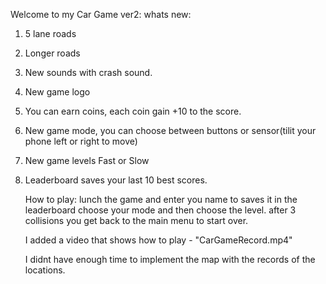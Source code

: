 Welcome to my Car Game ver2:
whats new:
1. 5 lane roads
2. Longer roads
3. New sounds with crash sound.
4. New game logo
5. You can earn coins, each coin gain +10 to the score.
6. New game mode, you can choose between buttons or sensor(tilit your phone left or right to move)
7. New game levels Fast or Slow
8. Leaderboard saves your last 10 best scores.

   How to play:
   lunch the game and enter you name to saves it in the leaderboard
   choose your mode and then choose the level.
   after 3 collisions you get back to the main menu to start over.

   I added a video that shows how to play - "CarGameRecord.mp4"

   I didnt have enough time to implement the map with the records of the locations.
